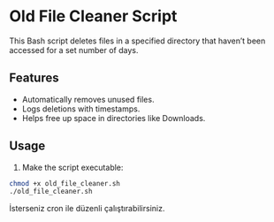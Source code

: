 # Old File Cleaner Script

This Bash script deletes files in a specified directory that haven’t been accessed for a set number of days.

## Features

- Automatically removes unused files.
- Logs deletions with timestamps.
- Helps free up space in directories like Downloads.

## Usage

1. Make the script executable:
```bash
chmod +x old_file_cleaner.sh
./old_file_cleaner.sh
```
İsterseniz cron ile düzenli çalıştırabilirsiniz.
